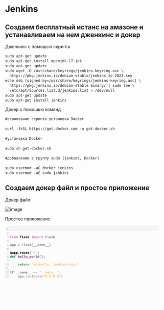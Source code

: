# Jenkins

## Cоздаем бесплатный истанс на амазоне и устанавливаем на нем дженкинс и докер

Дженкинс с помошью скрипта 
```
sudo apt-get update
sudo apt-get install openjdk-17-jdk
sudo apt-get update
sudo wget -O /usr/share/keyrings/jenkins-keyring.asc \
  https://pkg.jenkins.io/debian-stable/jenkins.io-2023.key
echo deb [signed-by=/usr/share/keyrings/jenkins-keyring.asc] \
  https://pkg.jenkins.io/debian-stable binary/ | sudo tee \
  /etc/apt/sources.list.d/jenkins.list > /dev/null
sudo apt-get update
sudo apt-get install jenkins
```
Докер с помошью команд

```
#скачивание скрипта установки Docker 

curl -fsSL https://get.docker.com -o get-docker.sh

#установка Docker

sudo sh get-docker.sh

#добавление в группу sudo (jenkins, Docker) 

sudo usermod -aG docker jenkins
sudo usermod -aG sudo jenkins
```

## Создаем докер файл и простое приложение

Докер файл

![image](pictures/dockerfile.png)

Простое приложение

![image](pictures/web.png)
